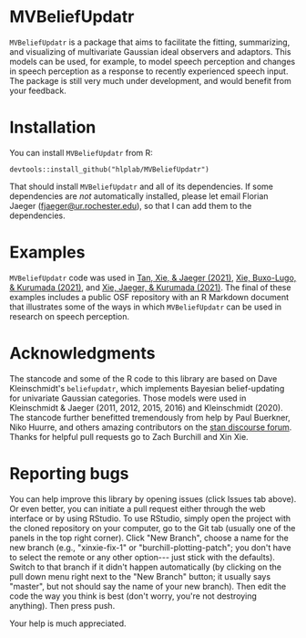 # MVBeliefUpdatr
`MVBeliefUpdatr` is a package that aims to facilitate the fitting, summarizing, and visualizing of multivariate Gaussian ideal observers and adaptors. This models can be used, for example, to model speech perception and changes in speech perception as a response to recently experienced speech input. The package is still very much under development, and would benefit from your feedback. 


# Installation
You can install `MVBeliefUpdatr` from R:

```
devtools::install_github("hlplab/MVBeliefUpdatr")
```

That should install `MVBeliefUpdatr` and all of its dependencies. If some dependencies are *not* automatically installed, please let email
Florian Jaeger (<fjaeger@ur.rochester.edu>), so that I can add them to the dependencies. 


# Examples
`MVBeliefUpdatr` code was used in [Tan, Xie, & Jaeger (2021)](https://www.frontiersin.org/articles/10.3389/fpsyg.2021.676271/full), [Xie, Buxo-Lugo, & Kurumada (2021)](https://www.sciencedirect.com/science/article/pii/S001002772100038X), and [Xie, Jaeger, & Kurumada (2021)](https://osf.io/q7gjp/). The final of these examples includes a public OSF repository with an R Markdown document that illustrates some of the ways in which `MVBeliefUpdatr` can be used in research on speech perception.


# Acknowledgments
The stancode and some of the R code to this library are based on Dave Kleinschmidt's `beliefupdatr`, which implements Bayesian belief-updating for univariate Gaussian categories. Those models were used in Kleinschmidt & Jaeger (2011, 2012, 2015, 2016) and Kleinschmidt (2020). The stancode further benefitted tremendously from help by Paul Buerkner, Niko Huurre, and others amazing contributors on the [stan discourse forum](https://discourse.mc-stan.org/). Thanks for helpful pull requests go to Zach Burchill and Xin Xie.


# Reporting bugs
You can help improve this library by opening issues (click Issues tab above). Or even better, you can initiate a pull request either through the web interface or by using RStudio. To use RStudio, simply open the project with the cloned repository on your computer, go to the Git tab (usually one of the panels in the top right corner). Click "New Branch", choose
a name for the new branch (e.g., "xinxie-fix-1" or "burchill-plotting-patch"; you don't have to select the remote or any other option--- just stick with the defaults). Switch to that branch if it didn't happen automatically (by clicking on the pull down menu right next to the "New Branch" button; it usually says "master", but not should say the name of your
new branch). Then edit the code the way you think is best (don't worry, you're not destroying anything). Then press push.

Your help is much appreciated.



